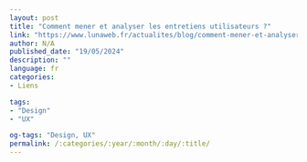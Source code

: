 ```yaml
---
layout: post
title: "Comment mener et analyser les entretiens utilisateurs ?"
link: "https://www.lunaweb.fr/actualites/blog/comment-mener-et-analyser-les-entretiens-utilisateurs"
author: N/A
published_date: "19/05/2024"
description: ""
language: fr
categories:
- Liens

tags:
- "Design"
- "UX"

og-tags: "Design, UX"
permalink: /:categories/:year/:month/:day/:title/
---
```

